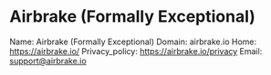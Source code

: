 
# Airbrake (Formally Exceptional)

Name: Airbrake (Formally Exceptional)
Domain: airbrake.io
Home: https://airbrake.io/
Privacy_policy: https://airbrake.io/privacy
Email: support@airbrake.io
